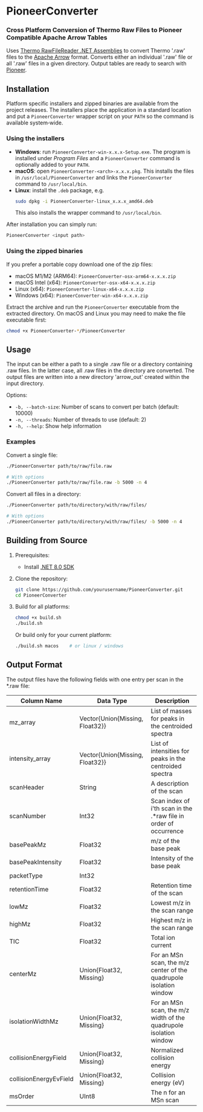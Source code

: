 # PioneerConverter

### Cross Platform Conversion of Thermo Raw Files to Pioneer Compatible Apache Arrow Tables

Uses [Thermo RawFileReader .NET Assemblies](https://github.com/thermofisherlsms/RawFileReader) to convert Thermo '.raw' files to the [Apache Arrow](https://arrow.apache.org/) format. 
Converts either an individual '.raw' file or all '.raw' files in a given directory. Output tables are ready to search with [Pioneer](https://github.com/nwamsley1/Pioneer.jl).

## Installation

Platform specific installers and zipped binaries are available from the
project releases.  The installers place the application in a standard
location and put a `PioneerConverter` wrapper script on your `PATH` so
the command is available system&#8209;wide.

### Using the installers

- **Windows**: run `PioneerConverter-win-x.x.x-Setup.exe`.  The program is
  installed under *Program&nbsp;Files* and a `PioneerConverter` command
  is optionally added to your `PATH`.
- **macOS**: open `PioneerConverter-<arch>-x.x.x.pkg`.  This installs the files in
  `/usr/local/PioneerConverter` and links the `PioneerConverter` command
  to `/usr/local/bin`.
- **Linux**: install the `.deb` package, e.g.
  ```bash
  sudo dpkg -i PioneerConverter-linux_x.x.x_amd64.deb
  ```
  This also installs the wrapper command to `/usr/local/bin`.

After installation you can simply run:

```bash
PioneerConverter <input path>
```

### Using the zipped binaries

If you prefer a portable copy download one of the zip files:

- macOS M1/M2 (ARM64): `PioneerConverter-osx-arm64-x.x.x.zip`
- macOS Intel (x64): `PioneerConverter-osx-x64-x.x.x.zip`
- Linux (x64): `PioneerConverter-linux-x64-x.x.x.zip`
- Windows (x64): `PioneerConverter-win-x64-x.x.x.zip`

Extract the archive and run the `PioneerConverter` executable from the
extracted directory.  On macOS and Linux you may need to make the file
executable first:

```bash
chmod +x PioneerConverter-*/PioneerConverter
```

## Usage

The input can be either a path to a single .raw file or a directory containing .raw files. In the latter case, all .raw files in the directory are converted. The output files are written into a new directory 'arrow_out' created within the input directory.

Options:
- `-b, --batch-size`: Number of scans to convert per batch (default: 10000)
- `-n, --threads`: Number of threads to use (default: 2)
- `-h, --help`: Show help information

### Examples

Convert a single file:
```bash
./PioneerConverter path/to/raw/file.raw

# With options
./PioneerConverter path/to/raw/file.raw -b 5000 -n 4
```

Convert all files in a directory:
```bash
./PioneerConverter path/to/directory/with/raw/files/

# With options
./PioneerConverter path/to/directory/with/raw/files/ -b 5000 -n 4
```

## Building from Source

1. Prerequisites:
   - Install [.NET 8.0 SDK](https://dotnet.microsoft.com/download/dotnet/8.0)

2. Clone the repository:
   ```bash
   git clone https://github.com/yourusername/PioneerConverter.git
   cd PioneerConverter
   ```

3. Build for all platforms:
   ```bash
   chmod +x build.sh
   ./build.sh
   ```

   Or build only for your current platform:
   ```bash
   ./build.sh macos    # or linux / windows
   ```

## Output Format

The output files have the following fields with one entry per scan in the *.raw file:

| Column Name | Data Type | Description |
|------------|-----------|-------------|
| mz_array | Vector{Union{Missing, Float32}} | List of masses for peaks in the centroided spectra |
| intensity_array | Vector{Union{Missing, Float32}} | List of intensities for peaks in the centroided spectra |
| scanHeader | String | A description of the scan |
| scanNumber | Int32 | Scan index of i'th scan in the .*raw file in order of occurrence |
| basePeakMz | Float32 | m/z of the base peak |
| basePeakIntensity | Float32 | Intensity of the base peak |
| packetType | Int32 | |
| retentionTime | Float32 | Retention time of the scan |
| lowMz | Float32 | Lowest m/z in the scan range |
| highMz | Float32 | Highest m/z in the scan range |
| TIC | Float32 | Total ion current |
| centerMz | Union{Float32, Missing} | For an MSn scan, the m/z center of the quadrupole isolation window |
| isolationWidthMz | Union{Float32, Missing} | For an MSn scan, the m/z width of the quadrupole isolation window |
| collisionEnergyField | Union{Float32, Missing} | Normalized collision energy |
| collisionEnergyEvField | Union{Float32, Missing} | Collision energy (eV) |
| msOrder | UInt8 | The n for an MSn scan |
